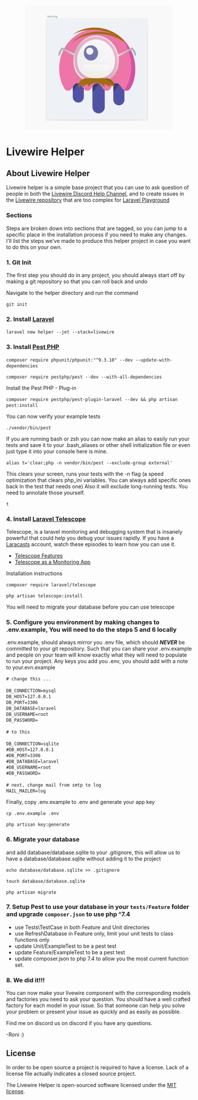 <p align="center"><img src="https://github.com/roni-estein/helper/blob/master/public/EktKz-XWMAAVI4P.jpeg?raw=true" width="400"></a></p>

# Livewire Helper
## About Livewire Helper

Livewire helper is a simple base project that you can use to ask question of people in both the [Livewire Discord Help Channel](https://discord.gg/AWZt3P), and to create issues in the [Livewire repository](https://github.com/livewire/livewire) that are too complex for [Laravel Playground](https://laravelplayground.com/#/)

### Sections

Steps are broken down into sections that are tagged, so you can jump to a specific place in the installation process if you need to make any changes. I'll list the steps we've made to produce this helper project in case you want to do this on your own.


### 1. Git Init

The first step you should do in any project, you should always start off by making a git repository so that you can roll back and undo

Navigate to the helper directory and run the command

```
git init
```


### 2. Install [Laravel](https://laravel.com/)

```
laravel new helper --jet --stack=livewire
```


### 3. Install [Pest PHP](https://pestphp.com/docs/installation)

```
composer require phpunit/phpunit:"^9.3.10" --dev --update-with-dependencies
```

```
composer require pestphp/pest --dev --with-all-dependencies
```

Install the Pest PHP - Plug-in

```
composer require pestphp/pest-plugin-laravel --dev && php artisan pest:install
```

You can now verify your example tests

```
./vendor/bin/pest
```

If you are running bash or zsh you can now make an alias to easily run your tests and save it to your .bash_aliases or other shell initialization file or even just type it into your console here is mine.

```
alias t='clear;php -n vendor/bin/pest --exclude-group external'
```

This clears your screen, runs your tests with the -n flag (a speed optimization that clears php_ini variables. You can always add specific ones back in the test that needs one) Also it will exclude long-running tests. You need to annotate those yourself.

```
t
```


### 4. Install [Laravel Telescope](https://laravel.com/docs/8.x/telescope#introduction)

Telescope, is a laravel monitoring and debugging system that is insanely powerful that could help you debug your issues rapidly. If you have a [Laracasts](https://laracasts.com/) account, watch these episodes to learn how you can use it.
 - [Telescope Features](https://laracasts.com/series/learn-telescope/episodes/1)
 - [Telescope as a Monitoring App](https://laracasts.com/series/learn-telescope/episodes/2)

Installation instructions

```
composer require laravel/telescope
```

```
php artisan telescope:install
```

You will need to migrate your database before you can use telescope 


### 5. Configure you environment by making changes to .env.example, You will need to do the steps 5 and 6 locally

.env.example, should always mirror you .env file, which should ***NEVER*** be committed to your git repository. Such that you can share your .env.example and people on your team will know exactly what they will need to populate to run your project. Any keys you add you .env, you should add with a note to your.evn.example

```
# change this ...

DB_CONNECTION=mysql
DB_HOST=127.0.0.1
DB_PORT=3306
DB_DATABASE=laravel
DB_USERNAME=root
DB_PASSWORD=

# to this

DB_CONNECTION=sqlite
#DB_HOST=127.0.0.1
#DB_PORT=3306
#DB_DATABASE=laravel
#DB_USERNAME=root
#DB_PASSWORD=

# next, change mail from smtp to log
MAIL_MAILER=log
```

Finally, copy .env.example to .env and generate your app key

```
cp .env.example .env
```

```
php artisan key:generate
```


### 6. Migrate your database

and add database/database.sqlite to your .gitignore, this will allow us to have a database/database.sqlite without adding it to the project

```
echo database/database.sqlite >> .gitignore
```

```
touch database/database.sqlite
```

```
php artisan migrate
```

### 7. Setup Pest to use your database in your `tests/Feature` folder and upgrade `composer.json` to use php ^7.4

 - use Tests\TestCase in both Feature and Unit directories
 - use RefreshDatabase in Feature only, limit your unit tests to class functions only
 - update Unit/ExampleTest to be a pest test
 - update Feature/ExampleTest to be a pest test
 - update composer.json to php 7.4 to allow you the most current function set.


### 8. We did it!!!

You can now make your livewire component with the corresponding models and factories you need to ask your question. You should have a well crafted factory for each model in your issue. So that someone can help you solve your problem or present your issue as quickly and as easily as possible.



Find me on discord us on discord if you have any questions.

-Roni :)


## License

In order to be open source a project is required to have a license. Lack of a license file actually indicates a closed source project.

The Livewire Helper is open-sourced software licensed under the [MIT license](https://opensource.org/licenses/MIT).
